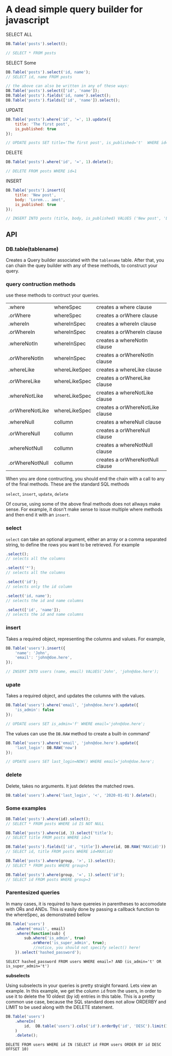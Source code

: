 A dead simple query builder for javascript
=


SELECT ALL
```javascript
DB.Table('posts').select();

// SELECT * FROM posts
```

SELECT Some
```javascript
DB.Table('posts').select('id, name');
// SELECT id, name FROM posts

// the above can also be written in any of these ways: 
DB.Table('posts').select(['id', 'name']);
DB.Table('posts').fields('id, name').select();
DB.Table('posts').fields(['id', 'name']).select(); 

```

UPDATE
```javascript
DB.Table('posts').where('id', '=', 1).update({
    title: 'The first post',
    is_published: true
});

// UPDATE posts SET title='The first post', is_published='t'  WHERE id=1
```


DELETE
```javascript
DB.Table('posts').where('id', '=', 1).delete();

// DELETE FROM posts WHERE id=1 
```

INSERT
```javascript
DB.Table('posts').insert({
    title: 'New post',
    body: 'Lorem... amet',
    is_published: true
});

// INSERT INTO posts (title, body, is_published) VALUES ('New post', 'Lorem... amet', true) 
```


API
--


### DB.table(tablename)
Creates a Query builder associated with the `tablename` table. After that, you can chain the quey builder with any of these methods, to construct your query.


### query contruction methods
use these methods to contruct your queries.

|   |      |   |
|---|------|---|
| .where | whereSpec | creates a where clause |  
| .orWhere | whereSpec | creates a orWhere clause |  
| .whereIn | whereInSpec | creates a whereIn clause |  
| .orWhereIn | whereInSpec | creates a orWhereIn clause |  
| .whereNotIn | whereInSpec | creates a whereNotIn clause |  
| .orWhereNotIn | whereInSpec | creates a orWhereNotIn clause |  
| .whereLike | whereLikeSpec | creates a whereLike clause |  
| .orWhereLike | whereLikeSpec | creates a orWhereLike clause |  
| .whereNotLike | whereLikeSpec | creates a whereNotLike clause |  
| .orWhereNotLike | whereLikeSpec | creates a orWhereNotLike clause |  
| .whereNull | collumn | creates a whereNull clause |  
| .orWhereNull | collumn | creates a orWhereNull clause |  
| .whereNotNull | collumn | creates a whereNotNull clause |  
| .orWhereNotNull | collumn | creates a orWhereNotNull clause |  

When you are done contructing, you should end the chain with a call to any of the final methods. These are the standard SQL methods

`select`, `insert`, `update`, `delete`

Of course, using some of the above final methods does not allways make sense. For example, it dosn't make sense to issue multiple where methods and then end it with an `insert`. 

### select
`select` can take an optional argument, either an array or a comma separated string, to define the rows you want to be retrieved. For example

```javascript
.select();
// selects all the columns

.select('*');
// selects all the columns

.select('id');
// selects only the id column

.select('id, name');
// selects the id and name columns

.select(['id', 'name']);
// selects the id and name columns
```


### insert
Takes a required object, representing the columns and values. For example,
```javascript
DB.Table('users').insert({
    'name': 'John',
    'email': 'john@doe.here',
});

// INSERT INTO users (name, email) VALUES('John', 'john@doe.here');
```


### upate
Takes a required object, and updates the columns with the values.
```javascript
DB.Table('users').where('email', 'john@doe.here').update({
    'is_admin': false
});

// UPDATE users SET is_admin='f' WHERE email='john@doe.here';
```

 
The values can use the `DB.RAW` method to create a built-in command'
```javascript
DB.Table('users').where('email', 'john@doe.here').update({
    'last_login': DB.RAW('now')
});

// UPDATE users SET last_login=NOW() WHERE email='john@doe.here';
```


### delete
Delete, takes no arguments. It just deletes the matched rows.

```javascript
DB.table('users').where('last_login', '<', '2020-01-01').delete();
```

### Some examples
```javascript
DB.Table('posts').where(id).select();
// SELECT * FROM posts WHERE id IS NOT NULL

DB.Table('posts').where(id, 3).select('title');
// SELECT title FROM posts WHERE id=3

DB.Table('posts').fields(['id', 'title']).where(id, DB.RAW('MAX(id)')).select();
// SELECT id, title FROM posts WHERE id=MAX(id)

DB.Table('posts').where(group, '>', 1).select();
// SELECT * FROM posts WHERE group>3

DB.Table('posts').where(group, '=', 1).select('id');
// SELECT id FROM posts WHERE group=3
```


### Parentesized queries

In many cases, it is required to have quereies in parentheses to accomodate with ORs and ANDs. This is easily done by passing a callback function to the whereSpec, as demonstrated bellow

```javascript
DB.Table('users')
    .where('email', email)
    .where(function(sub) {
        sub.where('is_admin', true)
           .orWhere('is_super_admin', true);
            //notice, you should not specify select() here! 
    }).select('hashed_password');
```
`SELECT hashed_password FROM users WHERE email=? AND (is_admin='t' OR is_super_admin='t')`


**subselects**

Using subselects in your queries is pretty straight forward. Lets view an example.
In this example, we get the column `id` from the users, in order to use it to delete the 10 oldest (by id) entries in this table. This is a pretty common use case, because the SQL standard does not allow ORDERBY and LIMIT to be used along with the DELETE statement.  

```javascript
DB.Table('users')
    .whereIn(
        id,  DB.table('users').cols('id').orderBy('id', 'DESC').limit(10)
    )
    .delete();
```
`DELETE FROM users WHERE id IN (SELECT id FROM users ORDER BY id DESC OFFSET 10)`

